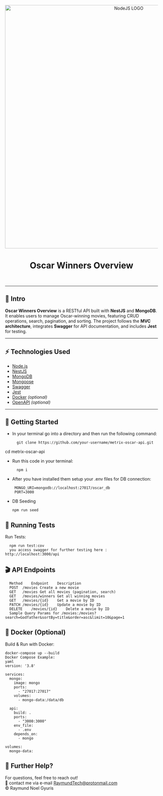 <div align="center">
  <img src="https://bs-uploads.toptal.io/blackfish-uploads/components/seo/content/og_image_file/og_image/777184/secure-rest-api-in-nodejs-18f43b3033c239da5d2525cfd9fdc98f.png" alt="NodeJS LOGO" width=800 />
  <p></p>
  <h1>Oscar Winners Overview</h1>
  <br />
</div>

---

## 👋 Intro

**Oscar Winners Overview** is a RESTful API built with **NestJS** and **MongoDB**. It enables users to manage Oscar-winning movies, featuring CRUD operations, search, pagination, and sorting. The project follows the **MVC architecture**, integrates **Swagger** for API documentation, and includes **Jest** for testing.

---

## ⚡ Technologies Used

- [Node.js](https://nodejs.org/)  
- [NestJS](https://nestjs.com/)  
- [MongoDB](https://www.mongodb.com/)  
- [Mongoose](https://mongoosejs.com/)  
- [Swagger](https://swagger.io/)  
- [Jest](https://jestjs.io/)  
- [Docker](https://www.docker.com/) *(optional)*  
- [OpenAPI](https://www.openapis.org/) *(optional)*  

---

## 🚀 Getting Started

- In your terminal go into a directory and then run the following command:

        git clone https://github.com/your-username/metrix-oscar-api.git
cd metrix-oscar-api

- Run this code in your terminal:

        npm i

- After you have installed them setup your .env files for DB connection:

       MONGO_URI=mongodb://localhost:27017/oscar_db
       PORT=3000
- DB Seeding 

      npm run seed
## 🧪 Running Tests
Run Tests:

      npm run test:cov
      you access swagger for further testing here : http://localhost:3000/api

## 🎬 API Endpoints
      Method	Endpoint	Description
      POST	/movies	Create a new movie
      GET	/movies	Get all movies (pagination, search)
      GET	/movies/winners	Get all winning movies
      GET	/movies/{id}	Get a movie by ID
      PATCH	/movies/{id}	Update a movie by ID
      DELETE	/movies/{id}	Delete a movie by ID
      Sample Query Params for /movies:/movies?search=Godfather&sortBy=title&order=asc&limit=10&page=1
## 🐳 Docker (Optional)
Build & Run with Docker:

    docker-compose up --build
    Docker Compose Example:
    yaml
    version: '3.8'
    
    services:
      mongo:
        image: mongo
        ports:
          - "27017:27017"
        volumes:
          - mongo-data:/data/db
    
      api:
        build: .
        ports:
          - "3000:3000"
        env_file:
          - .env
        depends_on:
          - mongo
    
    volumes:
      mongo-data:
## 👊 Further Help?
For questions, feel free to reach out!  <br />
📧 contact me via e-mail RaymundTech@protonmail.com <br/>
© Raymund Noel Gyuris <br />

<br />
